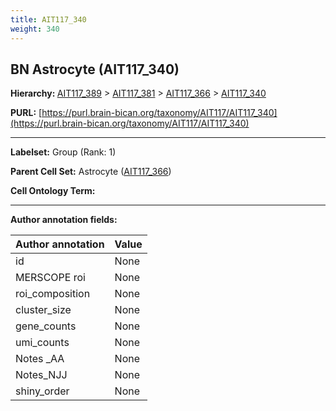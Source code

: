 ```yaml
---
title: AIT117_340
weight: 340
---
```

## BN Astrocyte (AIT117_340)
<b>Hierarchy: </b>
[AIT117_389](../AIT117_389) >
[AIT117_381](../AIT117_381) >
[AIT117_366](../AIT117_366) >
[AIT117_340](../AIT117_340)

**PURL:** [https://purl.brain-bican.org/taxonomy/AIT117/AIT117_340](https://purl.brain-bican.org/taxonomy/AIT117/AIT117_340)

---


**Labelset:** Group (Rank: 1)

**Parent Cell Set:** Astrocyte ([AIT117_366](../AIT117_366))



**Cell Ontology Term:** 

[MARKER GENES.]: #


---

[TRANSFERRED ANNOTATIONS.]: #


[AUTHOR ANNOTATION FIELDS.]: #


**Author annotation fields:**

| Author annotation | Value |
|-------------------|-------|
|id|None|
|MERSCOPE roi|None|
|roi_composition|None|
|cluster_size|None|
|gene_counts|None|
|umi_counts|None|
|Notes _AA|None|
|Notes_NJJ|None|
|shiny_order|None|
